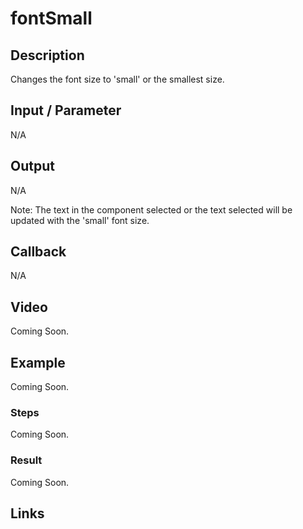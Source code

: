 # fontSmall  

## Description

Changes the font size to 'small' or the smallest size.

## Input / Parameter

N/A

## Output

N/A 

Note: The text in the component selected or the text selected will be updated with the 'small' font size.

## Callback

N/A

## Video

Coming Soon.

<!-- Format: [![Video]({image-path})]({url-link}) -->

## Example

Coming Soon.

<!-- Share a scenario, like a user requirements. -->

### Steps

Coming Soon.

<!-- Show the steps and share some screenshots.

1. .....

Format: ![]({image-path}) -->

### Result

Coming Soon.

<!-- Explain the output.

Format: ![]({image-path}) -->

## Links